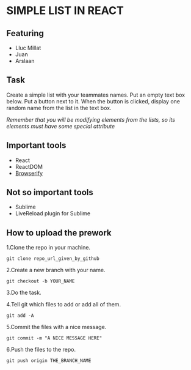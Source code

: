 SIMPLE LIST IN REACT
======================

Featuring 
---------
- Lluc Millat
- Juan
- Arslaan

Task
----
Create a simple list with your teammates names.
Put an empty text box below.
Put a button next to it.
When the button is clicked, display one random name from the list in the text box. 

_Remember that you will be modifying elements from the lists, so its elements must have some special attribute_ 


Important tools
-----
- React
- ReactDOM
- [Browserify](http://browserify.org/)

Not so important tools
----------------------
- Sublime
- LiveReload plugin for Sublime

How to upload the prework
--------------------------
1.Clone the repo in your machine.
```
git clone repo_url_given_by_github
```
2.Create a new branch with your name.
```
git checkout -b YOUR_NAME
``` 
3.Do the task.

4.Tell git which files to add or add all of them.
```
git add -A
```
5.Commit the files with a nice message.
```
git commit -m "A NICE MESSAGE HERE"
```
6.Push the files to the repo.
```
git push origin THE_BRANCH_NAME
```